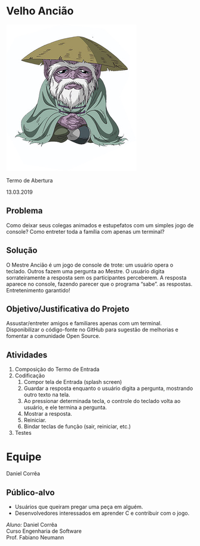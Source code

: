 # Velho Ancião

![velhoanciao](/velhoanciao.jpg "Velho Ancião")

Termo de Abertura

13.03.2019

## Problema
Como deixar seus colegas animados e estupefatos com um simples jogo de console? Como entreter toda a família com apenas um terminal?

## Solução
O Mestre Ancião é um jogo de console de trote: um usuário opera o teclado. Outros fazem uma pergunta ao Mestre. O usuário digita sorrateiramente a resposta sem os participantes perceberem. A resposta aparece no console, fazendo parecer que o programa “sabe”. as respostas. Entretenimento garantido!

## Objetivo/Justificativa do Projeto
Assustar/entreter amigos e familiares apenas com um terminal.
Disponibilizar o código-fonte no GitHub para sugestão de melhorias e fomentar a comunidade Open Source.   

## Atividades
1. Composição do Termo de Entrada
2. Codificação
	1. Compor tela de Entrada (splash screen)
	2. Guardar a resposta enquanto o usuário digita a pergunta, mostrando outro texto na tela.
	3. Ao pressionar determinada tecla, o controle do teclado volta ao usuário, e ele termina a pergunta.
	4. Mostrar a resposta.
	5. Reiniciar.
	6. Bindar teclas de função (sair, reiniciar, etc.)
3. Testes

# Equipe
Daniel Corrêa

## Público-alvo
* Usuários que queiram pregar uma peça em alguém.
* Desenvolvedores interessados em aprender C e contribuir com o jogo.

*Aluno:*
Daniel Corrêa<br>
Curso Engenharia de Software<br>
Prof. Fabiano Neumann<br>
